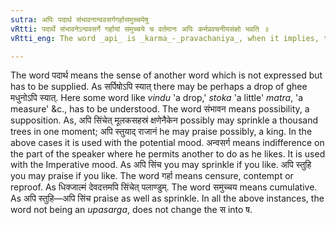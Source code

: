 ```yaml
---
sutra: अपिः पदार्थ संभावनान्ववसर्गगर्हासमुच्चयेषु
vRtti: पदार्थे संभावनेऽन्ववसर्गे गर्हायां समुच्चये च वर्तमानः अपिः कर्मप्रवचनीयसंज्ञो भवति ॥
vRtti_eng: The word _api_ is _karma_-_pravachaniya_, when it implies, the sense of word understood ('somewhat') or possibility (e. g., 'even' in the sense of such a great person), or permission to do as one likes, ('if you like'), or censure ('even' in the sense of what is disgraceful); or collection ('and').

---
```

The word पदार्थ means the sense of another word which is not expressed but has to be supplied. As सर्पिषोऽपि स्यात् there may be perhaps a drop of ghee मधुनोऽपि स्यात्. Here some word like _vindu_ 'a drop,' _stoka_ 'a little' _matra_, 'a measure' &c., has to be understood. The word संभावन means possibility, a supposition. As, अपि सिंचेत् मूलकसहस्रं क्षणेनैकेन possibly may sprinkle a thousand trees in one moment; अपि स्तुयाद् राजानं he may praise possibly, a king. In the above cases it is used with the potential mood. अन्वसर्ग means indifference on the part of the speaker where he permits another to do as he likes. It is used with the Imperative mood. As अपि सिंच you may sprinkle if you like. अपि स्तुहि you may praise if you like. The word गर्हा means censure, contempt or reproof. As धिक्जाल्मं देवदत्तमपि सिंचेत् पलाण्डुम्. The word समुच्चय means cumulative. As अपि स्तुहि—अपि सिंच praise as well as sprinkle.
In all the above instances, the word not being an _upasarga_, does not change the स into ष.